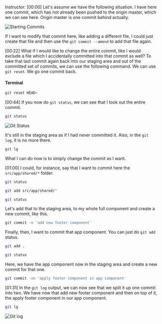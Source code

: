 Instructor: [00:00] Let's assume we have the following situation. I have here one commit, which has not already been pushed to the origin master, which we can see here. Origin master is one commit behind actually. 

![Starting Commits](https://res.cloudinary.com/dg3gyk0gu/image/upload/v1550273194/transcript-images/git-undo-my-last-commit-and-split-it-into-two-separate-ones-starting-commits.jpg)

If I want to modify that commit here, like adding a different file, I could just create that file and then use the `git commit --amend` to add that file again.

[00:22] What if I would like to change the entire commit, like I would exclude a file which I accidentally committed into that commit as well? To take that last commit again back into our staging area and out of the committed set of commits, we can use the following command. We can use `git reset`. We go one commit back.

#### Terminal
```bash
git reset HEAD~
```

[00:44] If you now do `git status`, we can see that I took out the entire commit.

```bash
git status
```

![Git Status](https://res.cloudinary.com/dg3gyk0gu/image/upload/v1550272143/transcript-images/undo-my-last-commit-and-split-it-into-two-separate-ones-git-status.jpg)

It's still in the staging area as if I had never committed it. Also, in the `git log`, it is no more there.

```bash
git lg
```

What I can do now is to simply change the commit as I want.

[01:00] I could, for instance, say that I want to commit here the `src/app/shared/*` folder.

```bash
git status

git add src/app/shared/*

git status
```

Let's add that to the staging area, to my whole full component and create a new commit, like this.

```bash
git commit -m 'add new footer component'
```

Finally, then, I want to commit that app component. You can just do `git add` status.

```bash
git add .

git status
```

Here, we have the app component now in the staging area and create a new commit for that one.

```bash
git commit -am 'apply footer component in app component'
```

[01:31] In the `git log` output, we can now see that we split it up one commit into two. We have now that add new footer component and then on top of it, the apply footer component in our app component.

```bash
git lg
```

![Git log](https://res.cloudinary.com/dg3gyk0gu/image/upload/v1550272146/transcript-images/undo-my-last-commit-and-split-it-into-two-separate-ones-git-log.jpg)